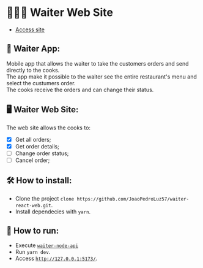 # 👩🏽‍🍳 Waiter Web Site

- [Access site](https://waiter-web.netlify.app/)

## 📱 Waiter App:

Mobile app that allows the waiter to take the customers orders and send directly to the cooks. <br />
The app make it possible to the waiter see the entire restaurant's menu and select the custumers order. <br />
The cooks receive the orders and can change their status.

## 🖥 Waiter Web Site:

The web site allows the cooks to:

- [x] Get all orders;
- [x] Get order details;
- [ ] Change order status;
- [ ] Cancel order;

## 🛠 How to install:

- Clone the project `clone https://github.com/JoaoPedroLuz57/waiter-react-web.git`.
- Install dependecies with `yarn`.

## 🚀 How to run:

- Execute [`waiter-node-api`](https://github.com/JoaoPedroLuz57/waiter-node-api)
- Run `yarn dev`.
- Access [`http://127.0.0.1:5173/`](http://127.0.0.1:5173/).
